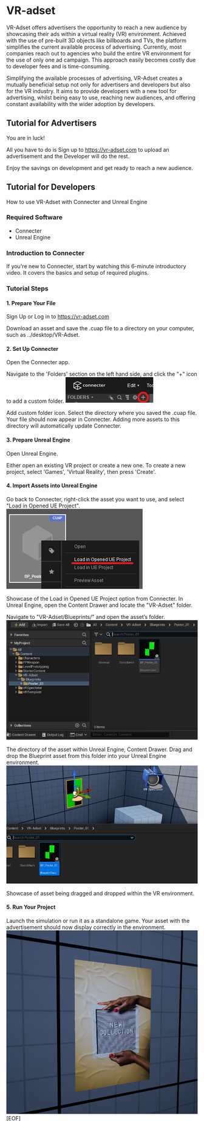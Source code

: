 # VR-adset

VR-Adset offers advertisers the opportunity to reach a new audience by showcasing their ads within a virtual reality (VR) environment. Achieved with the use of pre-built 3D objects like billboards and TVs, the platform simplifies the current available process of advertising. Currently, most companies reach out to agencies who build the entire VR environment for the use of only one ad campaign. This approach easily becomes costly due to developer fees and is time-consuming.

Simplifying the available processes of advertising, VR-Adset creates a mutually beneficial setup not only for advertisers and developers but also for the VR industry.
It aims to provide developers with a new tool for advertising, whilst being easy to use, reaching new audiences, and offering constant availability with the wider adoption by developers.

## Tutorial for Advertisers

You are in luck!

All you have to do is Sign up to <https://vr-adset.com> to upload an advertisement and the Developer will do the rest.

Enjoy the savings on development and get ready to reach a new audience.

## Tutorial for Developers

How to use VR-Adset with Connecter and Unreal Engine

### Required Software

- Connecter
- Unreal Engine

### Introduction to Connecter

If you're new to Connecter, start by watching this 6-minute introductory video. It covers the basics and setup of required plugins.

### Tutorial Steps

#### 1. Prepare Your File

Sign Up or Log in to <https://vr-adset.com>

Download an asset and save the .cuap file to a directory on your computer, such as ../desktop/VR-Adset.

#### 2. Set Up Connecter

Open the Connecter app.

Navigate to the 'Folders' section on the left hand side, and click the "+" icon to add a custom folder.
![Image](./app/assets/images/Add_Custom_Folder.png)

Add custom folder icon.
Select the directory where you saved the .cuap file. Your file should now appear in Connecter. Adding more assets to this directory will automatically update Connecter.

#### 3. Prepare Unreal Engine

Open Unreal Engine.

Either open an existing VR project or create a new one. To create a new project, select 'Games', 'Virtual Reality', then press 'Create'.

#### 4. Import Assets into Unreal Engine

Go back to Connecter, right-click the asset you want to use, and select "Load in Opened UE Project".
![Image](./app/assets/images/Load_in_Opened_UE_Project.png)

Showcase of the Load in Opened UE Project option from Connecter.
In Unreal Engine, open the Content Drawer and locate the "VR-Adset" folder.

Navigate to "VR-Adset/Blueprints/" and open the asset’s folder.
![Image](./app/assets/images/Poster_Asset_Directory.png)

The directory of the asset within Unreal Engine, Content Drawer.
Drag and drop the Blueprint asset from this folder into your Unreal Engine environment.
![Image](./app/assets/images/Drag_and_Drop.png)

Showcase of asset being dragged and dropped within the VR environment.

#### 5. Run Your Project

Launch the simulation or run it as a standalone game. Your asset with the advertisement should now display correctly in the environment.
![Image](./app/assets/images/Advertisement_Success.png)
[EOF]
